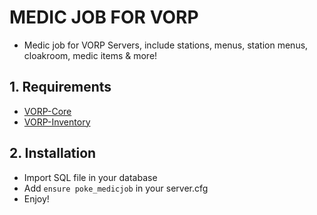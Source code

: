 # MEDIC JOB FOR VORP
- Medic job for VORP Servers, include stations, menus, station menus, cloakroom, medic items & more!

## 1. Requirements
- [VORP-Core](https://github.com/VORPCORE/VORP-Core)
- [VORP-Inventory](https://github.com/VORPCORE/VORP-Inventory)

## 2. Installation
- Import SQL file in your database
- Add `ensure poke_medicjob` in your server.cfg
- Enjoy!
